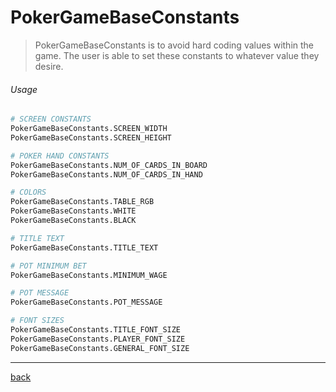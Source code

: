<!--Name Of Class -->

# PokerGameBaseConstants

<!-- Description -->

>PokerGameBaseConstants is to avoid hard coding values within the game. The user is able to set these constants to whatever value they desire.

<!-- Screenshots -->
<!-- ###### Screenshots -->
<!-- ![CardSprite](../../images/cardSprite.png) -->

<!-- <img src="../../images/pot.png" alt="Pot" width="700"/> -->



<!-- Imports -->
<!-- ###### Imports
```python
from GameText import GameText
from PokerGameBaseConstants import PokerGameBaseConstants
``` -->

<!-- Usage -->

###### Usage

```python
# SCREEN CONSTANTS
PokerGameBaseConstants.SCREEN_WIDTH
PokerGameBaseConstants.SCREEN_HEIGHT

# POKER HAND CONSTANTS
PokerGameBaseConstants.NUM_OF_CARDS_IN_BOARD
PokerGameBaseConstants.NUM_OF_CARDS_IN_HAND

# COLORS
PokerGameBaseConstants.TABLE_RGB
PokerGameBaseConstants.WHITE
PokerGameBaseConstants.BLACK

# TITLE TEXT
PokerGameBaseConstants.TITLE_TEXT

# POT MINIMUM BET
PokerGameBaseConstants.MINIMUM_WAGE

# POT MESSAGE
PokerGameBaseConstants.POT_MESSAGE

# FONT SIZES
PokerGameBaseConstants.TITLE_FONT_SIZE
PokerGameBaseConstants.PLAYER_FONT_SIZE
PokerGameBaseConstants.GENERAL_FONT_SIZE
```

<!-- Instance Variables -->
<!-- ###### Instance Variables
| Name         | Data Type | Description                            |
| ------------ | --------- | -------------------------------------- |
| `_potAmount` | int       | the amount of money that is in the pot | -->



<!-- ###### Methods -->

<!-- <ul> -->

<!-- (Add Member Functions Here) -->
<!-- [`nameOfFunction(parameters)`](functions/nameOfFunction.md) -->
<!-- Make sure to create a .md file in the functions folder for EVERY function added -->

<!-- [`getPotAmount(self)`](methods/getPotAmount.md)

[`setPotAmount(self,amount)`](methods/setPotAmount.md)

</ul> -->

---

<!-- Back to README.md -->
[back](../../../README.md)